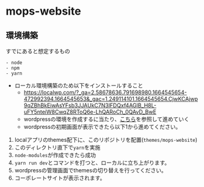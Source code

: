 # mops-website

## 環境構築

すでにあると想定するもの
```
- node
- npm
- yarn
```

- ローカル環境構築のため以下をインストールすること
  - https://localwp.com/?_ga=2.58678636.791698980.1664545654-472992394.1664545653&_gac=1.249114101.1664545654.CjwKCAjwp9qZBhBkEiwAsYFsb3JJAUkC7N3lFDQxf4AGlB_H8L-uFY5nteiW8CwqZ8RToQ6e-LhQARoCh_0QAvD_BwE
  - wordpressの環境を作成するに当たり、[こちら](https://www.onamae.com/column/wordpress/27/)を参照して進めていく
  - wordpressの初期画面が表示できたら以下1から進めてください。

1. localアプリのthemes配下に、このリポジトリを配置(`themes/mops-website`)
2. このディレクトリ直下で`yarn`を実施
3. `node-modules`が作成できたら成功
4. `yarn run dev`とコマンドを打つと、ローカルに立ち上がります。
5. wordpressの管理画面でthemesの切り替えを行ってください。
6. コーポレートサイトが表示されます。